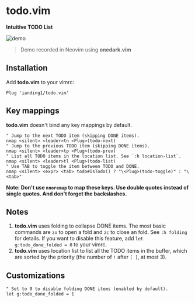 # todo.vim

**Intuitive TODO List**

![demo](https://i.ibb.co/7SWD04N/todo-vim-demo.gif) 

> Demo recorded in Neovim using **onedark.vim**

## Installation

Add **todo.vim** to your vimrc:

```
Plug 'ianding1/todo.vim'
```

## Key mappings

**todo.vim** doesn't bind any key mappings by default.

```vim
" Jump to the next TODO item (skipping DONE items).
nmap <silent> <leader>tn <Plug>(todo-next)
" Jump to the previous TODO item (skipping DONE items).
nmap <silent> <leader>tp <Plug>(todo-prev)
" List all TODO items in the location list. See `:h location-list`.
nmap <silent> <leader>tl <Plug>(todo-list)
" Use TAB to toggle the item between TODO and DONE.
nmap <silent> <expr> <tab> todo#IsTodo() ? "\<Plug>(todo-toggle)" : "\<tab>"
```

**Note: Don't use `nnoremap` to map these keys. Use double quotes instead of single quotes. And don't forget the backslashes.**

## Notes

1. **todo.vim** uses folding to collapse DONE items. The most basic commands are `zo` to open a fold and `zc` to close an fold. See `:h folding` for details. If you want to disable this feature, add `let g:todo_done_folded = 0` to your vimrc.
2. **todo.vim** uses location list to list all the TODO items in the buffer, which are sorted by the priority (the number of `!` after `[ ]`, at most 3).

## Customizations

```vim
" Set to 0 to disable folding DONE items (enabled by default).
let g:todo_done_folded = 1
```
